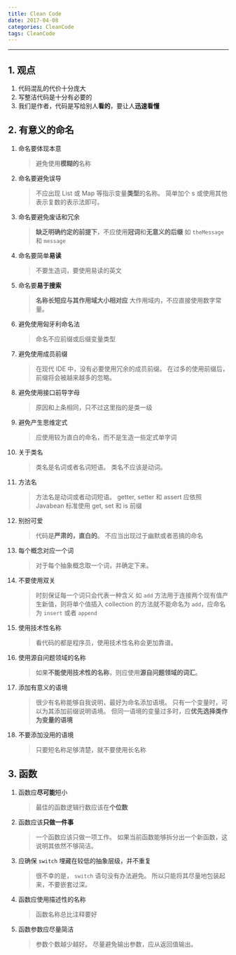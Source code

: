 ```yaml
---
title: Clean Code
date: 2017-04-08
categories: CleanCode
tags: CleanCode
---
```


---

## 1. 观点

1. 代码混乱的代价十分庞大
2. 写整洁代码是十分有必要的
3. 我们是作者，代码是写给别人**看的**，要让人**迅速看懂**

## 2. 有意义的命名

1. 命名要体现本意

    > 避免使用**模糊的**名称

2. 命名要避免误导

    > 不应出现 List 或 Map 等指示变量**类型**的名称。
    简单加个 s 或使用其他表示复数的表示法即可。

3. 命名要避免废话和冗余

    > **缺乏明确约定的前提下**，不应使用**冠词**和**无意义的后缀**
    如 `theMessage` 和 `message`

4. 命名要简单**易读**

    > 不要生造词，要使用易读的英文

5. 命名要**易于搜索**

    > **名称长短应与其作用域大小相对应**
    大作用域内，不应直接使用数字常量。

6. 避免使用匈牙利命名法

    > 命名不应前缀或后缀变量类型

7. 避免使用成员前缀

    > 在现代 IDE 中，没有必要使用冗余的成员前缀。
    在过多的使用前缀后，前缀将会被越来越多的忽略。

8. 避免使用接口前导字母

    > 原因和上条相同，只不过这里指的是类一级

9. 避免产生思维定式

    > 应使用较为直白的命名，而不是生造一些定式单字词

10. 关于类名

    > 类名是名词或者名词短语。
    类名不应该是动词。

11. 方法名

    > 方法名是动词或者动词短语。
    getter, setter 和 assert 应依照 Javabean 标准使用 get, set 和 is 前缀

12. 别扮可爱

    > 代码是**严肃的，直白的**。
    不应当出现过于幽默或者恶搞的命名

13. 每个概念对应一个词

    > 对于每个抽象概念取一个词，并确定下来。

14. 不要使用双关

    > 时刻保证每一个词只会代表一种含义
    如 `add` 方法用于连接两个现有值产生新值，则将单个值插入 collection 的方法就不能命名为 `add`，应命名为 `insert` 或者 `append`

15. 使用技术性名称

    > 看代码的都是程序员，使用技术性名称会更加靠谱。

16. 使用源自问题领域的名称

    > 如果**不能使用技术性的名称**，则应使用**源自问题领域的词汇**。

17. 添加有意义的语境

    > 很少有名称能够自我说明，最好为命名添加语境。
    只有一个变量时，可以为其添加前缀说明语境。
    但同一语境的变量过多时，应**优先选择类作为变量的语境**

18. 不要添加没用的语境

    > 只要短名称足够清楚，就不要使用长名称

## 3. 函数

1. 函数应**尽可能**短小

    > 最佳的函数逻辑行数应该在**个位数**

2. 函数应该**只做一件事**

    > 一个函数应该只做一项工作。
    如果当前函数能够拆分出一个新函数，这说明其依然不够简洁。

3. 应确保 `switch` 埋藏在较低的抽象层级，并不重复

    > 很不幸的是， `switch` 语句没有办法避免。
    所以只能将其尽量地包装起来，不要嵌套过深。

4. 函数应使用描述性的名称

    > 函数名称总比注释要好

5. 函数参数应尽量简洁

    >  参数个数越少越好。
    尽量避免输出参数，应从返回值输出。
